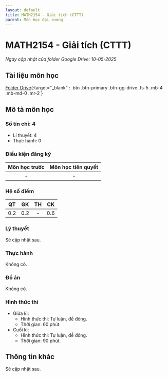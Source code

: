 ```yaml
---
layout: default
title: MATH2154 - Giải tích (CTTT)
parent: Môn học đại cương
---
```


# MATH2154 - Giải tích (CTTT)

*Ngày cập nhật của folder Google Drive: 10-05-2025*
## Tài liệu môn học

[Folder Drive](https://drive.google.com/drive/folders/1WyKgZ_QnUxEj80pTmkHkiXuse1_u3yoz?usp=drive_link){:target="_blank" : .btn .btn-primary .btn-gg-drive .fs-5 .mb-4 .mb-md-0 .mr-2 }

## Mô tả môn học

### Số tín chỉ: 4
- Lí thuyết: 4
- Thực hành: 0

### Điều kiện đăng ký

| Môn học trước| Môn học tiên quyết  |
|------|-----|
| <center> - </center>| <center>-</center>|

### Hệ số điểm

| QT   | GK  | TH  | CK  |
|------|-----|-----|-----|
| <center> 0.2 </center>| <center> 0.2 </center>| <center>-</center> | <center> 0.6 </center> |

### Lý thuyết
Sẽ cập nhật sau.
### Thực hành

Không có.

### Đồ án

Không có.

### Hình thức thi

- Giữa kì:
  + Hình thức thi: Tự luận, đề đóng.
  + Thời gian: 60 phút.
- Cuối kì:
  + Hình thức thi: Tự luận, đề đóng.
  + Thời gian: 90 phút.

## Thông tin khác

Sẽ cập nhật sau.
